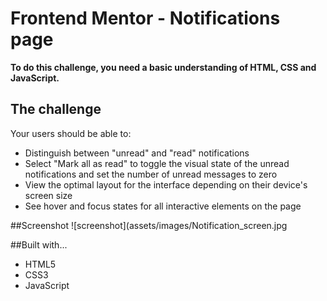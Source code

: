 # Frontend Mentor - Notifications page


**To do this challenge, you need a basic understanding of HTML, CSS and JavaScript.**

## The challenge

Your users should be able to: 

- Distinguish between "unread" and "read" notifications
- Select "Mark all as read" to toggle the visual state of the unread notifications and set the number of unread messages to zero
- View the optimal layout for the interface depending on their device's screen size
- See hover and focus states for all interactive elements on the page

##Screenshot
![screenshot](assets/images/Notification_screen.jpg

##Built with...
- HTML5
- CSS3 
- JavaScript










